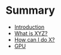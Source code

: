 # Summary

* [Introduction](README.md)
* [What is XYZ?](first-question.md)
* [How can I do X?](second-question.md)
* [GPU](gpu.md)

